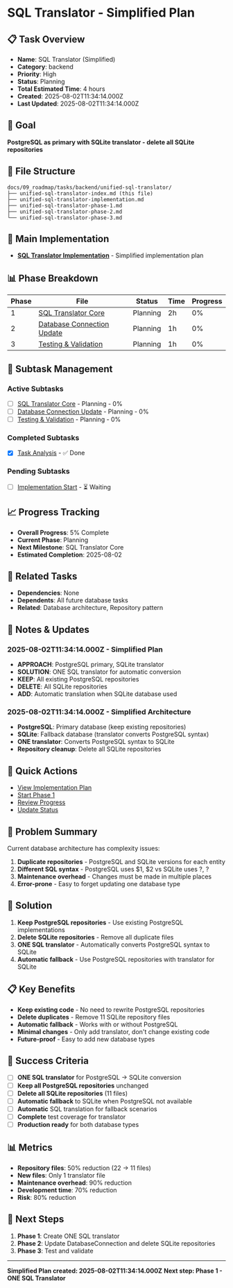 # SQL Translator - Simplified Plan

## 📋 Task Overview
- **Name**: SQL Translator (Simplified)
- **Category**: backend
- **Priority**: High
- **Status**: Planning
- **Total Estimated Time**: 4 hours
- **Created**: 2025-08-02T11:34:14.000Z
- **Last Updated**: 2025-08-02T11:34:14.000Z

## 🎯 Goal
**PostgreSQL as primary with SQLite translator - delete all SQLite repositories**

## 📁 File Structure
```
docs/09_roadmap/tasks/backend/unified-sql-translator/
├── unified-sql-translator-index.md (this file)
├── unified-sql-translator-implementation.md
├── unified-sql-translator-phase-1.md
├── unified-sql-translator-phase-2.md
└── unified-sql-translator-phase-3.md
```

## 🎯 Main Implementation
- **[SQL Translator Implementation](./unified-sql-translator-implementation.md)** - Simplified implementation plan

## 📊 Phase Breakdown
| Phase | File | Status | Time | Progress |
|-------|------|--------|------|----------|
| 1 | [SQL Translator Core](./unified-sql-translator-phase-1.md) | Planning | 2h | 0% |
| 2 | [Database Connection Update](./unified-sql-translator-phase-2.md) | Planning | 1h | 0% |
| 3 | [Testing & Validation](./unified-sql-translator-phase-3.md) | Planning | 1h | 0% |

## 🔄 Subtask Management
### Active Subtasks
- [ ] [SQL Translator Core](./unified-sql-translator-phase-1.md) - Planning - 0%
- [ ] [Database Connection Update](./unified-sql-translator-phase-2.md) - Planning - 0%
- [ ] [Testing & Validation](./unified-sql-translator-phase-3.md) - Planning - 0%

### Completed Subtasks
- [x] [Task Analysis](./unified-sql-translator-implementation.md) - ✅ Done

### Pending Subtasks
- [ ] [Implementation Start](./unified-sql-translator-phase-1.md) - ⏳ Waiting

## 📈 Progress Tracking
- **Overall Progress**: 5% Complete
- **Current Phase**: Planning
- **Next Milestone**: SQL Translator Core
- **Estimated Completion**: 2025-08-02

## 🔗 Related Tasks
- **Dependencies**: None
- **Dependents**: All future database tasks
- **Related**: Database architecture, Repository pattern

## 📝 Notes & Updates
### 2025-08-02T11:34:14.000Z - Simplified Plan
- **APPROACH**: PostgreSQL primary, SQLite translator
- **SOLUTION**: ONE SQL translator for automatic conversion
- **KEEP**: All existing PostgreSQL repositories
- **DELETE**: All SQLite repositories
- **ADD**: Automatic translation when SQLite database used

### 2025-08-02T11:34:14.000Z - Simplified Architecture
- **PostgreSQL**: Primary database (keep existing repositories)
- **SQLite**: Fallback database (translator converts PostgreSQL syntax)
- **ONE translator**: Converts PostgreSQL syntax to SQLite
- **Repository cleanup**: Delete all SQLite repositories

## 🚀 Quick Actions
- [View Implementation Plan](./unified-sql-translator-implementation.md)
- [Start Phase 1](./unified-sql-translator-phase-1.md)
- [Review Progress](#progress-tracking)
- [Update Status](#notes--updates)

## 🎯 Problem Summary
Current database architecture has complexity issues:
1. **Duplicate repositories** - PostgreSQL and SQLite versions for each entity
2. **Different SQL syntax** - PostgreSQL uses $1, $2 vs SQLite uses ?, ?
3. **Maintenance overhead** - Changes must be made in multiple places
4. **Error-prone** - Easy to forget updating one database type

## 🔧 Solution
1. **Keep PostgreSQL repositories** - Use existing PostgreSQL implementations
2. **Delete SQLite repositories** - Remove all duplicate files
3. **ONE SQL translator** - Automatically converts PostgreSQL syntax to SQLite
4. **Automatic fallback** - Use PostgreSQL repositories with translator for SQLite

## 📋 Key Benefits
- **Keep existing code** - No need to rewrite PostgreSQL repositories
- **Delete duplicates** - Remove 11 SQLite repository files
- **Automatic fallback** - Works with or without PostgreSQL
- **Minimal changes** - Only add translator, don't change existing code
- **Future-proof** - Easy to add new database types

## 🎯 Success Criteria
- [ ] **ONE SQL translator** for PostgreSQL → SQLite conversion
- [ ] **Keep all PostgreSQL repositories** unchanged
- [ ] **Delete all SQLite repositories** (11 files)
- [ ] **Automatic fallback** to SQLite when PostgreSQL not available
- [ ] **Automatic** SQL translation for fallback scenarios
- [ ] **Complete** test coverage for translator
- [ ] **Production ready** for both database types

## 📊 Metrics
- **Repository files**: 50% reduction (22 → 11 files)
- **New files**: Only 1 translator file
- **Maintenance overhead**: 90% reduction
- **Development time**: 70% reduction
- **Risk**: 80% reduction

## 🔮 Next Steps
1. **Phase 1**: Create ONE SQL translator
2. **Phase 2**: Update DatabaseConnection and delete SQLite repositories
3. **Phase 3**: Test and validate

---

**Simplified Plan created: 2025-08-02T11:34:14.000Z**
**Next step: Phase 1 - ONE SQL Translator** 